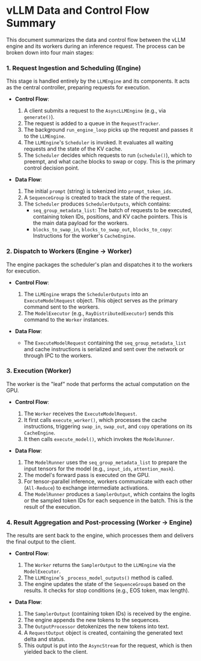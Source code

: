 # vLLM Data and Control Flow Summary

This document summarizes the data and control flow between the vLLM engine and its workers during an inference request. The process can be broken down into four main stages:

### 1. Request Ingestion and Scheduling (Engine)

This stage is handled entirely by the `LLMEngine` and its components. It acts as the central controller, preparing requests for execution.

*   **Control Flow**:
    1.  A client submits a request to the `AsyncLLMEngine` (e.g., via `generate()`).
    2.  The request is added to a queue in the `RequestTracker`.
    3.  The background `run_engine_loop` picks up the request and passes it to the `LLMEngine`.
    4.  The `LLMEngine`'s `Scheduler` is invoked. It evaluates all waiting requests and the state of the KV cache.
    5.  The `Scheduler` decides which requests to run (`schedule()`), which to preempt, and what cache blocks to swap or copy. This is the primary control decision point.

*   **Data Flow**:
    1.  The initial `prompt` (string) is tokenized into `prompt_token_ids`.
    2.  A `SequenceGroup` is created to track the state of the request.
    3.  The `Scheduler` produces `SchedulerOutputs`, which contains:
        *   `seq_group_metadata_list`: The batch of requests to be executed, containing token IDs, positions, and KV cache pointers. This is the main data payload for the workers.
        *   `blocks_to_swap_in`, `blocks_to_swap_out`, `blocks_to_copy`: Instructions for the worker's `CacheEngine`.

### 2. Dispatch to Workers (Engine → Worker)

The engine packages the scheduler's plan and dispatches it to the workers for execution.

*   **Control Flow**:
    1.  The `LLMEngine` wraps the `SchedulerOutputs` into an `ExecuteModelRequest` object. This object serves as the primary command sent to the workers.
    2.  The `ModelExecutor` (e.g., `RayDistributedExecutor`) sends this command to the `Worker` instances.

*   **Data Flow**:
    *   The `ExecuteModelRequest` containing the `seq_group_metadata_list` and cache instructions is serialized and sent over the network or through IPC to the workers.

### 3. Execution (Worker)

The worker is the "leaf" node that performs the actual computation on the GPU.

*   **Control Flow**:
    1.  The `Worker` receives the `ExecuteModelRequest`.
    2.  It first calls `execute_worker()`, which processes the cache instructions, triggering `swap_in`, `swap_out`, and `copy` operations on its `CacheEngine`.
    3.  It then calls `execute_model()`, which invokes the `ModelRunner`.

*   **Data Flow**:
    1.  The `ModelRunner` uses the `seq_group_metadata_list` to prepare the input tensors for the model (e.g., `input_ids`, `attention_mask`).
    2.  The model's forward pass is executed on the GPU.
    3.  For tensor-parallel inference, workers communicate with each other (`All-Reduce`) to exchange intermediate activations.
    4.  The `ModelRunner` produces a `SamplerOutput`, which contains the logits or the sampled token IDs for each sequence in the batch. This is the result of the execution.

### 4. Result Aggregation and Post-processing (Worker → Engine)

The results are sent back to the engine, which processes them and delivers the final output to the client.

*   **Control Flow**:
    1.  The `Worker` returns the `SamplerOutput` to the `LLMEngine` via the `ModelExecutor`.
    2.  The `LLMEngine`'s `_process_model_outputs()` method is called.
    3.  The engine updates the state of the `SequenceGroup`s based on the results. It checks for stop conditions (e.g., EOS token, max length).

*   **Data Flow**:
    1.  The `SamplerOutput` (containing token IDs) is received by the engine.
    2.  The engine appends the new tokens to the sequences.
    3.  The `OutputProcessor` detokenizes the new tokens into text.
    4.  A `RequestOutput` object is created, containing the generated text delta and status.
    5.  This output is put into the `AsyncStream` for the request, which is then yielded back to the client.

